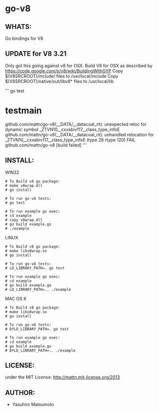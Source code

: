 go-v8
=====

WHATS:
------

  Go bindings for V8

UPDATE for V8 3.21
------------------

Only got this going against v8 for OSX.  Build V8 for OSX as described by https://code.google.com/p/v8/wiki/BuildingWithGYP
Copy $(V8SRCROOT)/include/ files to /usr/local/include
Copy $(V8SRCROOT)/native/out/libv8\* files to /usr/local/lib

'''
go test
# testmain
github.com/mattn/go-v8(__DATA/__datacoal_nt): unexpected reloc for dynamic symbol _ZTVN10__cxxabiv117__class_type_infoE
github.com/mattn/go-v8(__DATA/__datacoal_nt): unhandled relocation for _ZTVN10__cxxabiv117__class_type_infoE (type 28 rtype 120)
FAIL    github.com/mattn/go-v8 [build failed]
'''

INSTALL:
--------

WIN32

	# To Build v8 go package:
	# make v8wrap.dll
	# go install

	# To run go-v8 tests:
	# go test

	# To run example go exec:
	# cd example
	# copy v8wrap.dll
	# go build example.go
	# ./example

LINUX

	# To Build v8 go package:
	# make libv8wrap.so
	# go install

	# To run go-v8 tests:
	# LD_LIBRARY_PATH=. go test

	# To run example go exec:
	# cd example
	# go build example.go
	# LD_LIBRARY_PATH=.. ./example

MAC OS X

	# To Build v8 go package:
	# make libv8wrap.so
	# go install

	# To run go-v8 tests:
	# DYLD_LIBRARY_PATH=. go test

	# To run example go exec:
	# cd example
	# go build example.go
	# DYLD_LIBRARY_PATH=.. ./example

LICENSE:
--------

  under the MIT License: http://mattn.mit-license.org/2013

AUTHOR:
-------

  * Yasuhiro Matsumoto
